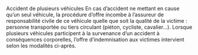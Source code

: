 Accident de plusieurs véhicules
En cas d’accident ne mettant en cause qu’un seul véhicule, la procédure d’offre incombe à l’assureur de responsabilité civile de ce véhicule quelle que soit la qualité de la victime : personne transportée ou tiers circulant (piéton, cycliste, cavalier…).
Lorsque plusieurs véhicules participent à la survenance d’un accident à conséquences corporelles, l’offre d’indemnisation aux victimes intervient selon les modalités ci-après.